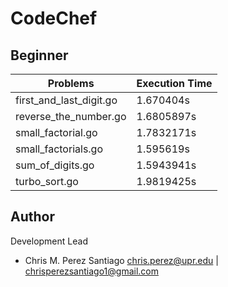 # CodeChef

**Beginner**
-----------------

Problems | Execution Time
-------- | --------------
first_and_last_digit.go     | 1.670404s
reverse_the_number.go       | 1.6805897s
small_factorial.go          | 1.7832171s
small_factorials.go         | 1.595619s
sum_of_digits.go            | 1.5943941s
turbo_sort.go               | 1.9819425s
                      

**Author**
-----------------
Development Lead

 - Chris M. Perez Santiago   chris.perez@upr.edu | chrisperezsantiago1@gmail.com
